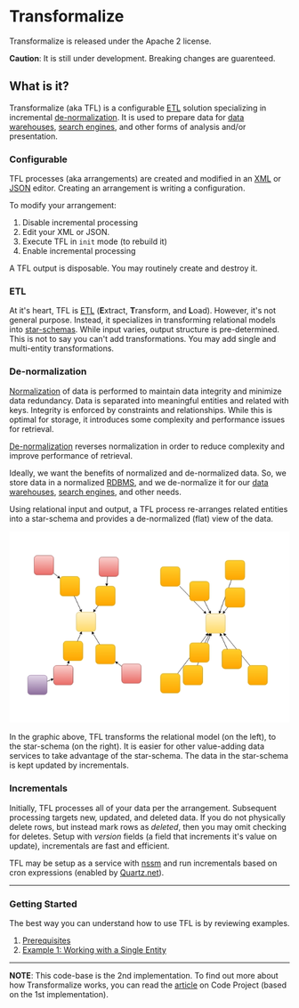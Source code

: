# Transformalize
Transformalize is released under the Apache 2 license.

**Caution**: It is still under development.  Breaking changes are guarenteed.


## What is it?
Transformalize (aka TFL) is a configurable [ETL](https://en.wikipedia.org/wiki/Extract,_transform,_load) 
solution specializing in incremental [de-normalization](https://en.wikipedia.org/wiki/Denormalization). 
It is used to prepare data for [data warehouses](https://en.wikipedia.org/wiki/Data_warehouse), 
[search engines](https://en.wikipedia.org/wiki/Search_engine_%28computing%29), 
and other forms of analysis and/or presentation.

### <a name="CFG"></a>Configurable
TFL processes (aka arrangements) are created and modified in an [XML](https://en.wikipedia.org/wiki/XML) or 
[JSON](https://en.wikipedia.org/wiki/JSON) editor. Creating an arrangement is writing a 
configuration.

To modify your arrangement:

1. Disable incremental processing
1. Edit your XML or JSON.
1. Execute TFL in `init` mode (to rebuild it)
1. Enable incremental processing

A TFL output is disposable. You may routinely create and destroy it.

### <a name="ETL"></a>ETL
At it's heart, TFL is [ETL](https://en.wikipedia.org/wiki/Extract,_transform,_load) 
(**E**xtract, **T**ransform, and **L**oad). However, it's not general purpose. 
Instead, it specializes in transforming relational models 
into [star-schemas](https://en.wikipedia.org/wiki/Star_schema). 
While input varies, output structure is pre-determined.  This is not to 
say you can't add transformations.  You may add 
single and multi-entity transformations.

### <a name="DEN"></a>De-normalization
[Normalization](https://en.wikipedia.org/wiki/Database_normalization) of data is 
performed to maintain data integrity and minimize data redundancy. Data is separated into meaningful 
entities and related with keys.  Integrity is enforced by constraints and relationships. While 
this is optimal for storage, it introduces some complexity and performance issues for retrieval.

[De-normalization](https://en.wikipedia.org/wiki/Denormalization) reverses normalization 
in order to reduce complexity and improve performance of retrieval.

Ideally, we want the benefits of normalized and de-normalized data. So, we store 
data in a normalized [RDBMS](https://en.wikipedia.org/wiki/Relational_database_management_system), 
and we de-normalize it for our [data warehouses](https://en.wikipedia.org/wiki/Data_warehouse), 
[search engines](https://en.wikipedia.org/wiki/Search_engine_(computing)), and other needs.

Using relational input and output, a TFL process re-arranges related entities 
into a star-schema and provides a de-normalized (flat) view of the data.

![Relational to Star](Files/er-to-star.png)

In the graphic above, TFL transforms the relational model (on the left), to the star-schema (on the right). 
It is easier for other value-adding data services to take advantage of the star-schema.  The data in 
the star-schema is kept updated by incrementals.

### Incrementals
Initially, TFL processes all of your data per the arrangement. Subsequent 
processing targets new, updated, and deleted data. If you do not physically 
delete rows, but instead mark rows as *deleted*, then you may omit checking 
for deletes. Setup with *version* fields (a field that increments it's value on update), 
incrementals are fast and efficient.

TFL may be setup as a service with [nssm](https://nssm.cc) and run 
incrementals based on cron expressions (enabled by [Quartz.net](http://www.quartz-scheduler.net/)).

---

<!--
Currently implemented SQL-based providers are:

* SQL Server
* Postgres
* MySQL
* SQLite

Additional providers do not support de-normalization, but may be used 
to push denormalized data elsewhere. They are:

* ElasticSearch
* SOLR
* Lucene
* Files
* Memory (for other forms of presentation)

-->

### Getting Started

The best way you can understand how to use TFL is by reviewing examples.

1. [Prerequisites](Articles/Example-00-Prerequisites.md)
1. [Example 1: Working with a Single Entity](Articles/Example-01-Single-Entity.md)

---

**NOTE**: This code-base is the 2nd implementation.  To find out more about 
how Transformalize works, you can read the [article](http://www.codeproject.com/Articles/658971/Transformalizing-NorthWind) 
on Code Project (based on the 1st implementation).

 







